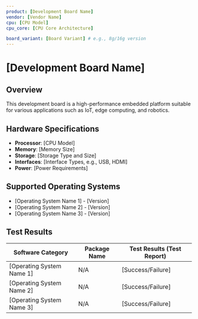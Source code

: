 ```yaml
---
product: [Development Board Name]
vendor: [Vendor Name]
cpu: [CPU Model]
cpu_core: [CPU Core Architecture]

board_variant: [Board Variant] # e.g., 8g/16g version
---
```


# [Development Board Name]

## Overview
This development board is a high-performance embedded platform suitable for various applications such as IoT, edge computing, and robotics.

## Hardware Specifications
- **Processor**: [CPU Model]
- **Memory**: [Memory Size]
- **Storage**: [Storage Type and Size]
- **Interfaces**: [Interface Types, e.g., USB, HDMI]
- **Power**: [Power Requirements]

## Supported Operating Systems
- [Operating System Name 1] - [Version]
- [Operating System Name 2] - [Version]
- [Operating System Name 3] - [Version]

## Test Results
| Software Category | Package Name | Test Results (Test Report) |
|-------------------|--------------|----------------------------|
| [Operating System Name 1] | N/A | [Success/Failure] |
| [Operating System Name 2] | N/A | [Success/Failure] |
| [Operating System Name 3] | N/A | [Success/Failure] |
